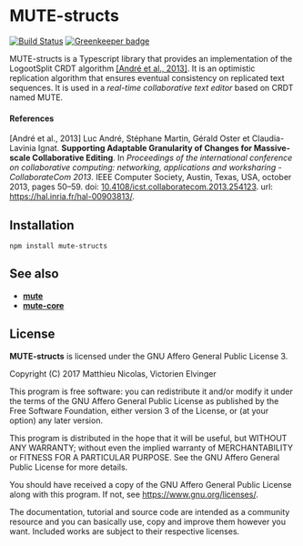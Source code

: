 # MUTE-structs

[![Build Status](https://travis-ci.org/coast-team/mute-structs.svg?branch=master)](https://travis-ci.org/coast-team/mute-structs) [![Greenkeeper badge](https://badges.greenkeeper.io/coast-team/mute-structs.svg)](https://greenkeeper.io/)

MUTE-structs is a Typescript library that provides an implementation of the
LogootSplit CRDT algorithm [[André et al., 2013]](#ref-1). It is an optimistic replication
algorithm that ensures eventual consistency on replicated text sequences.
It is used in a *real-time collaborative text editor* based on CRDT named MUTE.


#### References

[André et al., 2013]<a id="ref-1"> Luc André, Stéphane Martin, Gérald Oster et Claudia-Lavinia Ignat. **Supporting Adaptable Granularity of Changes for Massive-scale Collaborative Editing**. In *Proceedings of the international conference on collaborative computing: networking, applications and worksharing - CollaborateCom 2013*. IEEE Computer Society, Austin, Texas, USA, october 2013, pages 50–59. doi: [10.4108/icst.collaboratecom.2013.254123](https://dx.doi.org/10.4108/icst.collaboratecom.2013.254123). url: https://hal.inria.fr/hal-00903813/.


## Installation

```
npm install mute-structs
```

## See also

* [**mute**](https://github.com/coast-team/mute)
* [**mute-core**](https://github.com/coast-team/mute-core)

## License

**MUTE-structs** is licensed under the GNU Affero General Public License 3.

Copyright (C) 2017  Matthieu Nicolas, Victorien Elvinger

This program is free software: you can redistribute it and/or modify
it under the terms of the GNU Affero General Public License as
published by the Free Software Foundation, either version 3 of the
License, or (at your option) any later version.

This program is distributed in the hope that it will be useful,
but WITHOUT ANY WARRANTY; without even the implied warranty of
MERCHANTABILITY or FITNESS FOR A PARTICULAR PURPOSE.  See the
GNU Affero General Public License for more details.

You should have received a copy of the GNU Affero General Public License
along with this program.  If not, see <https://www.gnu.org/licenses/>.

The documentation, tutorial and source code are intended as a community
resource and you can basically use, copy and improve them however you want.
Included works are subject to their respective licenses.
